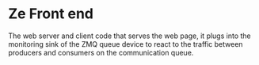 # Ze Front end

The web server and client code that serves the web page, it plugs into the monitoring sink of the ZMQ queue device to react to the traffic between producers and consumers on the communication queue.